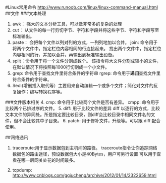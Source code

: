 #Linux常用命令
<http://www.runoob.com/linux/linux-command-manual.html>
##文件
###文本处理  

1. awk： 强大的文本分析工具，可以做非常多的复杂的处理
2. cut： 从文件的每一行剪切字节、字符和字段并将这些字节、字符和字段写至标准输出。
3. paste： 会把每个文件以列对列的方式，一列列地加以合并。
   join: 命令用于将两个文件中，指定栏位内容相同的行连接起来。
找出两个文件中，指定栏位内容相同的行，并加以合并，再输出到标准输出设备。
4. split：命令用于将一个文件分割成数个。
该指令将大文件分割成较小的文件，在默认情况下将按照每1000行切割成一个小文件。
5. grep: 命令用于查找文件里符合条件的字符串
 rgrep: 命令用于**递归**查找文件里符合条件的字符串。
6. Sed:(增删插入取代等）主要用来自动编辑一个或多个文件；简化对文件的反复操作；编写转换程序等。

###文件版本相关
4. cmp: 命令用于比较两个文件是否有差异。
   cmpp: 命令用于比较两个已排过序的文件。
5. diff: 用于比较文件的差异
diff 以逐行的方式，比较文本文件的异同处。所是指定要比较目录，则diff会比较目录中相同文件名的文件，但不会比较其中子目录。
6. patch: 用于修补文件，升级等。可以跟 diff 配合使用。

##网络通讯
1. traceroute:用于显示数据包到主机间的路径。
traceroute指令让你追踪网络数据包的路由途径，预设数据包大小是40Bytes，用户可另行设置
可以用于查看在哪一层网关处花的时间最多。

2. tcpdump:
<http://www.cnblogs.com/ggjucheng/archive/2012/01/14/2322659.html>




